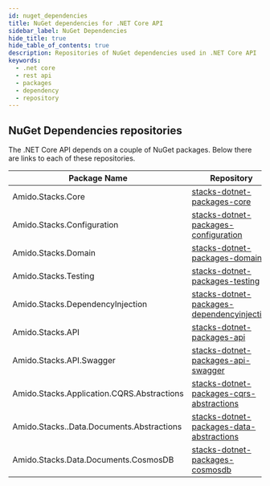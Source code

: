 ```yaml
---
id: nuget_dependencies
title: NuGet dependencies for .NET Core API
sidebar_label: NuGet Dependencies
hide_title: true
hide_table_of_contents: true
description: Repositories of NuGet dependencies used in .NET Core API
keywords:
  - .net core
  - rest api
  - packages
  - dependency
  - repository
---
```


## NuGet Dependencies repositories

The .NET Core API depends on a couple of NuGet packages. Below there are links to each of these repositories.

| Package Name                               	| Repository                                                                                                        |
|--------------------------------------------	|-------------------------------------------------------------------------------------------------------------------|
| Amido.Stacks.Core                          	| [stacks-dotnet-packages-core](https://github.com/amido/stacks-dotnet-packages-core)                               |
| Amido.Stacks.Configuration                 	| [stacks-dotnet-packages-configuration](https://github.com/amido/stacks-dotnet-packages-configuration)             |
| Amido.Stacks.Domain                        	| [stacks-dotnet-packages-domain](https://github.com/amido/stacks-dotnet-packages-domain)                           |
| Amido.Stacks.Testing                       	| [stacks-dotnet-packages-testing](https://github.com/amido/stacks-dotnet-packages-testing)                         |
| Amido.Stacks.DependencyInjection           	| [stacks-dotnet-packages-dependencyinjection](https://github.com/amido/stacks-dotnet-packages-dependencyinjection) |
| Amido.Stacks.API                           	| [stacks-dotnet-packages-api](https://github.com/amido/stacks-dotnet-packages-api)                                 |
| Amido.Stacks.API.Swagger                   	| [stacks-dotnet-packages-api-swagger](https://github.com/amido/stacks-dotnet-packages-api-swagger)                 |
| Amido.Stacks.Application.CQRS.Abstractions 	| [stacks-dotnet-packages-cqrs-abstractions](https://github.com/amido/stacks-dotnet-packages-cqrs-abstractions)     |
| Amido.Stacks..Data.Documents.Abstractions  	| [stacks-dotnet-packages-data-abstractions](https://github.com/amido/stacks-dotnet-packages-data-abstractions)     |
| Amido.Stacks.Data.Documents.CosmosDB       	| [stacks-dotnet-packages-cosmosdb](https://github.com/amido/stacks-dotnet-packages-cosmosdb)                       |
